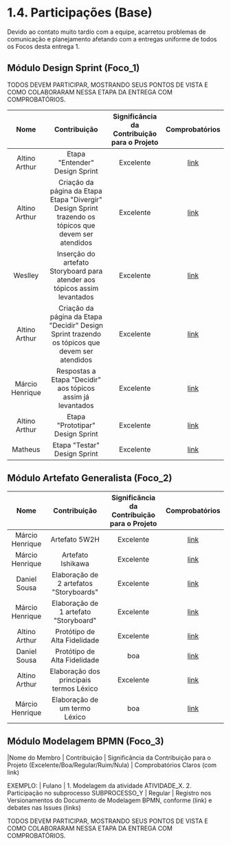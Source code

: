 # 1.4. Participações (Base)


Devido ao contato muito tardio com a equipe, acarretou problemas de comunicação e planejamento afetando com a entregas uniforme de todos os Focos desta entrega 1.

## Módulo Design Sprint (Foco_1)


TODOS DEVEM PARTICIPAR, MOSTRANDO SEUS PONTOS DE VISTA E COMO COLABORARAM NESSA ETAPA DA ENTREGA COM COMPROBATÓRIOS.

| Nome | Contribuição | Significância da Contribuição para o Projeto | Comprobatórios |
|:---:|:----:|:----:|:---:|
|Altino Arthur | Etapa "Entender" Design Sprint | Excelente | [link](Base/1.1.1.Entender.md#histórico-de-versões) |
| Altino Arthur  | Criação da página da Etapa Etapa "Divergir" Design Sprint trazendo os tópicos que devem ser atendidos | Excelente | [link](Base/1.1.2.Divergir.md#histórico-de-versões)|
| Weslley | Inserção do artefato Storyboard para atender aos tópicos assim levantados | Excelente | [link](Base/1.1.2.Divergir.md#histórico-de-versões)|
| Altino Arthur  |Criação da página da Etapa "Decidir" Design Sprint trazendo os tópicos que devem ser atendidos | Excelente | [link](Base/1.1.3.Decisao.md#-versões)|
| Márcio Henrique | Respostas a Etapa "Decidir" aos tópicos assim já levantados | Excelente | [link](Base/1.1.3.Decisao.md#-versões)|
|  Altino Arthur | Etapa "Prototipar" Design Sprint | Excelente | [link](Base/1.1.4.Prototipar.md#histórico-de-versões)|
| Matheus | Etapa "Testar" Design Sprint | Excelente | [link](Base/1.1.5.Testar.md#histórico-de-versões)|

## Módulo Artefato Generalista (Foco_2)


| Nome | Contribuição | Significância da Contribuição para o Projeto | Comprobatórios |
|:---:|:----:|:----:|:---:|
| Márcio Henrique | Artefato 5W2H | Excelente | [link](Base/1.2.2.5W2H.md#histórico-de-revisão) |
| Márcio Henrique |Artefato Ishikawa | Excelente | [link](Base/1.2.3.Ishikawa.md#histórico-de-revisão)|
| Daniel Sousa  | Elaboração de 2 artefatos "Storyboards" | Excelente | [link](Base/1.2.4.%20StoryBoard.md)|
| Márcio Henrique | Elaboração de 1 artefato "Storyboard" | Excelente | [link](Base/1.2.4.%20StoryBoard.md)|
|  Altino Arthur | Protótipo de Alta Fidelidade | Excelente | [link](Base/1.1.4.Prototipar.md)|
|  Daniel Sousa | Protótipo de Alta Fidelidade | boa | [link](Base/1.1.4.Prototipar.md)|
| Altino Arthur | Elaboração dos principais termos Léxico | Excelente | [link](Base/1.2.1.Lexicos.md)|
| Márcio Henrique | Elaboração de um termo Léxico | boa | [link](Base/1.2.1.Lexicos.md)|

## Módulo Modelagem BPMN (Foco_3)

|Nome do Membro | Contribuição | Significância da Contribuição para o Projeto (Excelente/Boa/Regular/Ruim/Nula) | Comprobatórios Claros (com link)

EXEMPLO:
| Fulano  |  1. Modelagem da atividade ATIVIDADE_X. 2. Participação no subprocesso SUBPROCESSO_Y | Regular | Registro nos Versionamentos do Documento de Modelagem BPMN, conforme (link) e debates nas Issues (links)

TODOS DEVEM PARTICIPAR, MOSTRANDO SEUS PONTOS DE VISTA E COMO COLABORARAM NESSA ETAPA DA ENTREGA COM COMPROBATÓRIOS.
